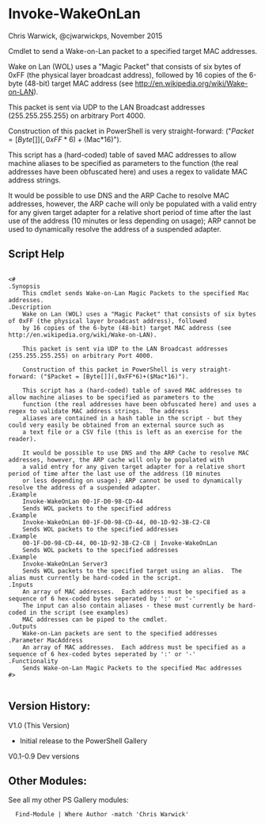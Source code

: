 # Invoke-WakeOnLan
Chris Warwick, @cjwarwickps, November 2015


Cmdlet to send a Wake-on-Lan packet to a specified target MAC addresses.


Wake on Lan (WOL) uses a "Magic Packet" that consists of six bytes of 0xFF (the physical layer broadcast address), followed 
by 16 copies of the 6-byte (48-bit) target MAC address (see http://en.wikipedia.org/wiki/Wake-on-LAN).   

This packet is sent via UDP to the LAN Broadcast addresses (255.255.255.255) on arbitrary Port 4000.  

Construction of this packet in PowerShell is very straight-forward: ("$Packet = [Byte[]](,0xFF*6)+($Mac*16)").

This script has a (hard-coded) table of saved MAC addresses to allow machine aliases to be specified as parameters to the 
function (the real addresses have been obfuscated here) and uses a regex to validate MAC address strings.  

It would be possible to use DNS and the ARP Cache to resolve MAC addresses, however, the ARP cache will only be populated with
a valid entry for any given target adapter for a relative short period of time after the last use of the address (10 minutes 
or less depending on usage); ARP cannot be used to dynamically resolve the address of a suspended adapter.
   

Script Help
-----------
````

<#
.Synopsis
    This cmdlet sends Wake-on-Lan Magic Packets to the specified Mac addresses.
.Description
    Wake on Lan (WOL) uses a "Magic Packet" that consists of six bytes of 0xFF (the physical layer broadcast address), followed 
    by 16 copies of the 6-byte (48-bit) target MAC address (see http://en.wikipedia.org/wiki/Wake-on-LAN).   

    This packet is sent via UDP to the LAN Broadcast addresses (255.255.255.255) on arbitrary Port 4000.  

    Construction of this packet in PowerShell is very straight-forward: ("$Packet = [Byte[]](,0xFF*6)+($Mac*16)").

    This script has a (hard-coded) table of saved MAC addresses to allow machine aliases to be specified as parameters to the 
    function (the real addresses have been obfuscated here) and uses a regex to validate MAC address strings.  The address
    aliases are contained in a hash table in the script - but they could very easily be obtained from an external source such as 
    a text file or a CSV file (this is left as an exercise for the reader).

    It would be possible to use DNS and the ARP Cache to resolve MAC addresses, however, the ARP cache will only be populated with
    a valid entry for any given target adapter for a relative short period of time after the last use of the address (10 minutes 
    or less depending on usage); ARP cannot be used to dynamically resolve the address of a suspended adapter.
.Example
    Invoke-WakeOnLan 00-1F-D0-98-CD-44
    Sends WOL packets to the specified address
.Example
    Invoke-WakeOnLan 00-1F-D0-98-CD-44, 00-1D-92-3B-C2-C8
    Sends WOL packets to the specified addresses
.Example
    00-1F-D0-98-CD-44, 00-1D-92-3B-C2-C8 | Invoke-WakeOnLan
    Sends WOL packets to the specified addresses
.Example
    Invoke-WakeOnLan Server3
    Sends WOL packets to the specified target using an alias.  The alias must currently be hard-coded in the script.
.Inputs
    An array of MAC addresses.  Each address must be specified as a sequence of 6 hex-coded bytes seperated by ':' or '-'
    The input can also contain aliases - these must currently be hard-coded in the script (see examples)
    MAC addresses can be piped to the cmdlet.
.Outputs
    Wake-on-Lan packets are sent to the specified addresses
.Parameter MacAddress
    An array of MAC addresses.  Each address must be specified as a sequence of 6 hex-coded bytes seperated by ':' or '-'
.Functionality
    Sends Wake-on-Lan Magic Packets to the specified Mac addresses
#>


````


Version History:
---------------

 V1.0 (This Version)
  - Initial release to the PowerShell Gallery 

 V0.1-0.9 Dev versions


Other Modules:
------------
See all my other PS Gallery modules: 

````
  Find-Module | Where Author -match 'Chris Warwick'
````
